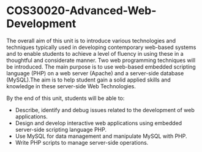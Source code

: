 # COS30020-Advanced-Web-Development
The overall aim of this unit is to introduce various technologies and techniques typically used in developing contemporary web-based systems and to enable students to achieve a level of fluency in using these in a thoughtful and considerate manner.
Two web programming techniques will be introduced. The main purpose is to use web-based embedded scripting language (PHP) on a web server (Apache) and a server-side database (MySQL).The aim is to help student gain a solid applied skills and knowledge in these server-side Web Technologies.

By the end of this unit, students will be able to:
- Describe, identify and debug issues related to the development of web applications.
- Design and develop interactive web applications using embedded server-side scripting language PHP.
- Use MySQL for data management and manipulate MySQL with PHP. 
- Write PHP scripts to manage server-side operations.
